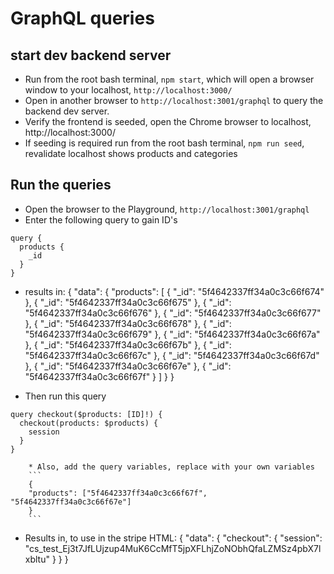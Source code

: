 # GraphQL queries

## start dev backend server

* Run from the root bash terminal, `npm start`, which will open a browser window to your localhost, `http://localhost:3000/`
* Open in another browser to `http://localhost:3001/graphql` to query the backend dev server.
* Verify the frontend is seeded, open the Chrome browser to localhost, http://localhost:3000/
* If seeding is required run from the root bash terminal, `npm run seed`, revalidate localhost shows products and categories

## Run the queries

* Open the browser to the Playground, `http://localhost:3001/graphql`
* Enter the following query to gain ID's 

```
query {
  products {
    _id
  }
}
```

- results in:
{
  "data": {
    "products": [
      {
        "_id": "5f4642337ff34a0c3c66f674"
      },
      {
        "_id": "5f4642337ff34a0c3c66f675"
      },
      {
        "_id": "5f4642337ff34a0c3c66f676"
      },
      {
        "_id": "5f4642337ff34a0c3c66f677"
      },
      {
        "_id": "5f4642337ff34a0c3c66f678"
      },
      {
        "_id": "5f4642337ff34a0c3c66f679"
      },
      {
        "_id": "5f4642337ff34a0c3c66f67a"
      },
      {
        "_id": "5f4642337ff34a0c3c66f67b"
      },
      {
        "_id": "5f4642337ff34a0c3c66f67c"
      },
      {
        "_id": "5f4642337ff34a0c3c66f67d"
      },
      {
        "_id": "5f4642337ff34a0c3c66f67e"
      },
      {
        "_id": "5f4642337ff34a0c3c66f67f"
      }
    ]
  }
}

* Then run this query

```
query checkout($products: [ID]!) {
  checkout(products: $products) {
    session
  }
}
```

        * Also, add the query variables, replace with your own variables
        ```
        {
        "products": ["5f4642337ff34a0c3c66f67f", "5f4642337ff34a0c3c66f67e"]
        }
        ```


- Results in, to use in the stripe HTML:
{
  "data": {
    "checkout": {
      "session": "cs_test_Ej3t7JfLUjzup4MuK6CcMfT5jpXFLhjZoNObhQfaLZMSz4pbX7lxbltu"
    }
  }
}









